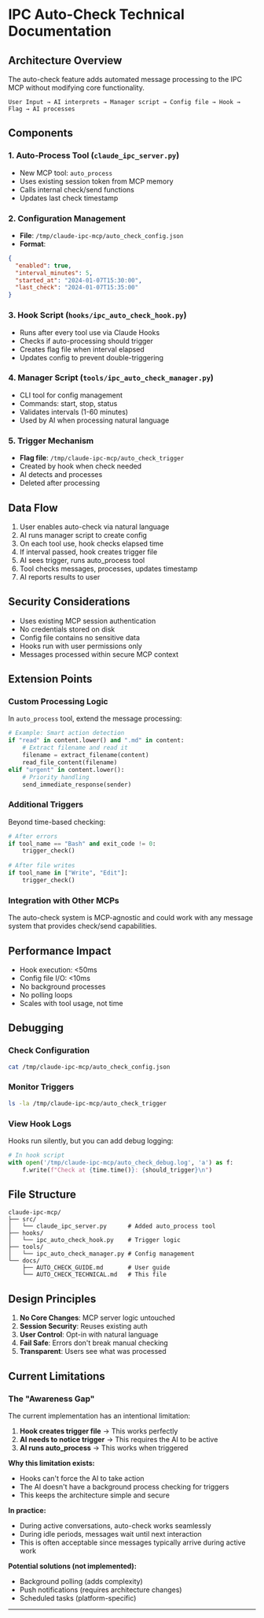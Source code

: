 # IPC Auto-Check Technical Documentation

## Architecture Overview

The auto-check feature adds automated message processing to the IPC MCP without modifying core functionality.

```
User Input → AI interprets → Manager script → Config file → Hook → Flag → AI processes
```

## Components

### 1. Auto-Process Tool (`claude_ipc_server.py`)
- New MCP tool: `auto_process`
- Uses existing session token from MCP memory
- Calls internal check/send functions
- Updates last check timestamp

### 2. Configuration Management
- **File**: `/tmp/claude-ipc-mcp/auto_check_config.json`
- **Format**:
```json
{
  "enabled": true,
  "interval_minutes": 5,
  "started_at": "2024-01-07T15:30:00",
  "last_check": "2024-01-07T15:35:00"
}
```

### 3. Hook Script (`hooks/ipc_auto_check_hook.py`)
- Runs after every tool use via Claude Hooks
- Checks if auto-processing should trigger
- Creates flag file when interval elapsed
- Updates config to prevent double-triggering

### 4. Manager Script (`tools/ipc_auto_check_manager.py`)
- CLI tool for config management
- Commands: start, stop, status
- Validates intervals (1-60 minutes)
- Used by AI when processing natural language

### 5. Trigger Mechanism
- **Flag file**: `/tmp/claude-ipc-mcp/auto_check_trigger`
- Created by hook when check needed
- AI detects and processes
- Deleted after processing

## Data Flow

1. User enables auto-check via natural language
2. AI runs manager script to create config
3. On each tool use, hook checks elapsed time
4. If interval passed, hook creates trigger file
5. AI sees trigger, runs auto_process tool
6. Tool checks messages, processes, updates timestamp
7. AI reports results to user

## Security Considerations

- Uses existing MCP session authentication
- No credentials stored on disk
- Config file contains no sensitive data
- Hooks run with user permissions only
- Messages processed within secure MCP context

## Extension Points

### Custom Processing Logic
In `auto_process` tool, extend the message processing:
```python
# Example: Smart action detection
if "read" in content.lower() and ".md" in content:
    # Extract filename and read it
    filename = extract_filename(content)
    read_file_content(filename)
elif "urgent" in content.lower():
    # Priority handling
    send_immediate_response(sender)
```

### Additional Triggers
Beyond time-based checking:
```python
# After errors
if tool_name == "Bash" and exit_code != 0:
    trigger_check()
    
# After file writes  
if tool_name in ["Write", "Edit"]:
    trigger_check()
```

### Integration with Other MCPs
The auto-check system is MCP-agnostic and could work with any message system that provides check/send capabilities.

## Performance Impact

- Hook execution: <50ms
- Config file I/O: <10ms  
- No background processes
- No polling loops
- Scales with tool usage, not time

## Debugging

### Check Configuration
```bash
cat /tmp/claude-ipc-mcp/auto_check_config.json
```

### Monitor Triggers
```bash
ls -la /tmp/claude-ipc-mcp/auto_check_trigger
```

### View Hook Logs
Hooks run silently, but you can add debug logging:
```python
# In hook script
with open('/tmp/claude-ipc-mcp/auto_check_debug.log', 'a') as f:
    f.write(f"Check at {time.time()}: {should_trigger}\n")
```

## File Structure
```
claude-ipc-mcp/
├── src/
│   └── claude_ipc_server.py      # Added auto_process tool
├── hooks/
│   └── ipc_auto_check_hook.py    # Trigger logic
├── tools/
│   └── ipc_auto_check_manager.py # Config management
└── docs/
    ├── AUTO_CHECK_GUIDE.md       # User guide
    └── AUTO_CHECK_TECHNICAL.md   # This file
```

## Design Principles

1. **No Core Changes**: MCP server logic untouched
2. **Session Security**: Reuses existing auth
3. **User Control**: Opt-in with natural language
4. **Fail Safe**: Errors don't break manual checking
5. **Transparent**: Users see what was processed

## Current Limitations

### The "Awareness Gap"
The current implementation has an intentional limitation:

1. **Hook creates trigger file** → This works perfectly
2. **AI needs to notice trigger** → This requires the AI to be active
3. **AI runs auto_process** → This works when triggered

**Why this limitation exists:**
- Hooks can't force the AI to take action
- The AI doesn't have a background process checking for triggers
- This keeps the architecture simple and secure

**In practice:**
- During active conversations, auto-check works seamlessly
- During idle periods, messages wait until next interaction
- This is often acceptable since messages typically arrive during active work

**Potential solutions (not implemented):**
- Background polling (adds complexity)
- Push notifications (requires architecture changes)
- Scheduled tasks (platform-specific)

---
